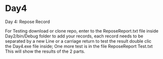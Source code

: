 # Day4
Day 4: Repose Record

For Testing download or clone repo, enter to the ReposeReport.txt file inside Day2/bin/Debug folder to add your records, 
each record needs to be separated by a new Line or a carriage return to test the result double clic the Day4.exe file inside;
One more test is in the file ReposeReport Test.txt
This will show the results of the 2 parts.
